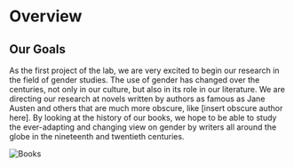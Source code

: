 # Overview

## Our Goals

As the first project of the lab, we are very excited to begin our research in the 
field of gender studies. The use of gender has changed over the centuries, not only in our 
culture, but also in its role in our literature.  We are directing our research at novels written 
by authors as famous as Jane Austen and others that are much more obscure, like [insert obscure author here]. By looking at the history
of our books, we hope to be able to study the ever-adapting and changing view on gender by writers
all around the globe in the nineteenth and twentieth centuries.

![Books](http://ichef.bbci.co.uk/wwfeatures/wm/live/1280_640/images/live/p0/2v/dp/p02vdpfn.jpg 
"Books")
